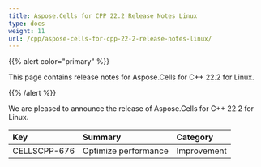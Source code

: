 ```yaml
---
title: Aspose.Cells for CPP 22.2 Release Notes Linux
type: docs
weight: 11
url: /cpp/aspose-cells-for-cpp-22-2-release-notes-linux/
---
```


{{% alert color="primary" %}} 

This page contains release notes for Aspose.Cells for C++ 22.2 for Linux.

{{% /alert %}} 

We are pleased to announce the release of Aspose.Cells for C++ 22.2 for Linux.

|**Key**|**Summary**|**Category**|
| :- | :- | :- |
|CELLSCPP-676|Optimize performance |Improvement|
